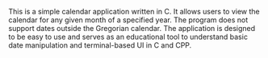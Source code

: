 This is a simple calendar application written in C. It allows users to view the calendar for any given month of a specified year. 
The program does not support dates outside the Gregorian calendar.
The application is designed to be easy to use and serves as an educational tool to understand basic date manipulation and terminal-based UI in C and CPP.
